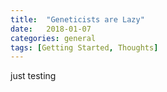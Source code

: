 ```yaml
---
title:  "Geneticists are Lazy"
date:   2018-01-07
categories: general
tags: [Getting Started, Thoughts]
---
```


just testing

